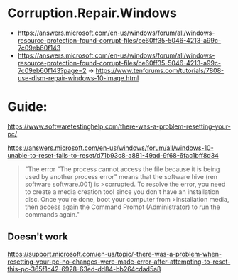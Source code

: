 # Corruption.Repair.Windows
- https://answers.microsoft.com/en-us/windows/forum/all/windows-resource-protection-found-corrupt-files/ce60ff35-5046-4213-a99c-7c09eb60f143
- https://answers.microsoft.com/en-us/windows/forum/all/windows-resource-protection-found-corrupt-files/ce60ff35-5046-4213-a99c-7c09eb60f143?page=2
-> https://www.tenforums.com/tutorials/7808-use-dism-repair-windows-10-image.html

# Guide:
https://www.softwaretestinghelp.com/there-was-a-problem-resetting-your-pc/

https://answers.microsoft.com/en-us/windows/forum/all/windows-10-unable-to-reset-fails-to-reset/d71b93c8-a881-49ad-9f68-6fac1bff8d34
>"The error "The process cannot access the file because it is being used by another process error" means that the software hive (ren software software.001) is >corrupted. To resolve the error, you need to create a media creation tool since you don't have an installation disc. Once you're done, boot your computer from >installation media, then access again the Command Prompt (Administrator) to run the commands again."

## Doesn't work
https://support.microsoft.com/en-us/topic/-there-was-a-problem-when-resetting-your-pc-no-changes-were-made-error-after-attempting-to-reset-this-pc-365f1c42-6928-63ed-dd84-bb264cdad5a8
